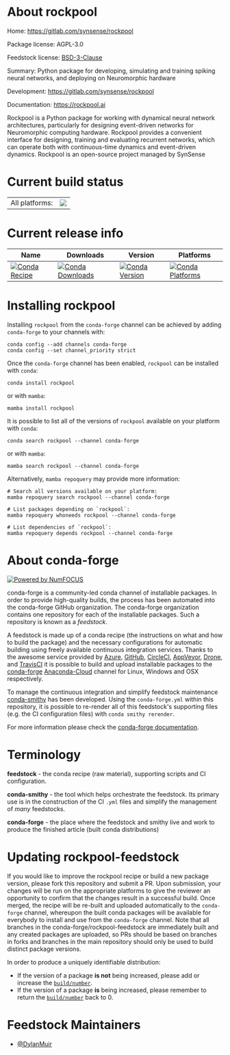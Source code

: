 About rockpool
==============

Home: https://gitlab.com/synsense/rockpool

Package license: AGPL-3.0

Feedstock license: [BSD-3-Clause](https://github.com/conda-forge/rockpool-feedstock/blob/main/LICENSE.txt)

Summary: Python package for developing, simulating and training spiking neural networks, and deploying on Neuromorphic hardware

Development: https://gitlab.com/synsense/rockpool

Documentation: https://rockpool.ai

Rockpool is a Python package for working with dynamical neural network architectures, particularly for designing event-driven networks for Neuromorphic computing hardware. Rockpool provides a convenient interface for designing, training and evaluating recurrent networks, which can operate both with continuous-time dynamics and event-driven dynamics.
Rockpool is an open-source project managed by SynSense


Current build status
====================


<table><tr><td>All platforms:</td>
    <td>
      <a href="https://dev.azure.com/conda-forge/feedstock-builds/_build/latest?definitionId=8610&branchName=main">
        <img src="https://dev.azure.com/conda-forge/feedstock-builds/_apis/build/status/rockpool-feedstock?branchName=main">
      </a>
    </td>
  </tr>
</table>

Current release info
====================

| Name | Downloads | Version | Platforms |
| --- | --- | --- | --- |
| [![Conda Recipe](https://img.shields.io/badge/recipe-rockpool-green.svg)](https://anaconda.org/conda-forge/rockpool) | [![Conda Downloads](https://img.shields.io/conda/dn/conda-forge/rockpool.svg)](https://anaconda.org/conda-forge/rockpool) | [![Conda Version](https://img.shields.io/conda/vn/conda-forge/rockpool.svg)](https://anaconda.org/conda-forge/rockpool) | [![Conda Platforms](https://img.shields.io/conda/pn/conda-forge/rockpool.svg)](https://anaconda.org/conda-forge/rockpool) |

Installing rockpool
===================

Installing `rockpool` from the `conda-forge` channel can be achieved by adding `conda-forge` to your channels with:

```
conda config --add channels conda-forge
conda config --set channel_priority strict
```

Once the `conda-forge` channel has been enabled, `rockpool` can be installed with `conda`:

```
conda install rockpool
```

or with `mamba`:

```
mamba install rockpool
```

It is possible to list all of the versions of `rockpool` available on your platform with `conda`:

```
conda search rockpool --channel conda-forge
```

or with `mamba`:

```
mamba search rockpool --channel conda-forge
```

Alternatively, `mamba repoquery` may provide more information:

```
# Search all versions available on your platform:
mamba repoquery search rockpool --channel conda-forge

# List packages depending on `rockpool`:
mamba repoquery whoneeds rockpool --channel conda-forge

# List dependencies of `rockpool`:
mamba repoquery depends rockpool --channel conda-forge
```


About conda-forge
=================

[![Powered by
NumFOCUS](https://img.shields.io/badge/powered%20by-NumFOCUS-orange.svg?style=flat&colorA=E1523D&colorB=007D8A)](https://numfocus.org)

conda-forge is a community-led conda channel of installable packages.
In order to provide high-quality builds, the process has been automated into the
conda-forge GitHub organization. The conda-forge organization contains one repository
for each of the installable packages. Such a repository is known as a *feedstock*.

A feedstock is made up of a conda recipe (the instructions on what and how to build
the package) and the necessary configurations for automatic building using freely
available continuous integration services. Thanks to the awesome service provided by
[Azure](https://azure.microsoft.com/en-us/services/devops/), [GitHub](https://github.com/),
[CircleCI](https://circleci.com/), [AppVeyor](https://www.appveyor.com/),
[Drone](https://cloud.drone.io/welcome), and [TravisCI](https://travis-ci.com/)
it is possible to build and upload installable packages to the
[conda-forge](https://anaconda.org/conda-forge) [Anaconda-Cloud](https://anaconda.org/)
channel for Linux, Windows and OSX respectively.

To manage the continuous integration and simplify feedstock maintenance
[conda-smithy](https://github.com/conda-forge/conda-smithy) has been developed.
Using the ``conda-forge.yml`` within this repository, it is possible to re-render all of
this feedstock's supporting files (e.g. the CI configuration files) with ``conda smithy rerender``.

For more information please check the [conda-forge documentation](https://conda-forge.org/docs/).

Terminology
===========

**feedstock** - the conda recipe (raw material), supporting scripts and CI configuration.

**conda-smithy** - the tool which helps orchestrate the feedstock.
                   Its primary use is in the construction of the CI ``.yml`` files
                   and simplify the management of *many* feedstocks.

**conda-forge** - the place where the feedstock and smithy live and work to
                  produce the finished article (built conda distributions)


Updating rockpool-feedstock
===========================

If you would like to improve the rockpool recipe or build a new
package version, please fork this repository and submit a PR. Upon submission,
your changes will be run on the appropriate platforms to give the reviewer an
opportunity to confirm that the changes result in a successful build. Once
merged, the recipe will be re-built and uploaded automatically to the
`conda-forge` channel, whereupon the built conda packages will be available for
everybody to install and use from the `conda-forge` channel.
Note that all branches in the conda-forge/rockpool-feedstock are
immediately built and any created packages are uploaded, so PRs should be based
on branches in forks and branches in the main repository should only be used to
build distinct package versions.

In order to produce a uniquely identifiable distribution:
 * If the version of a package **is not** being increased, please add or increase
   the [``build/number``](https://docs.conda.io/projects/conda-build/en/latest/resources/define-metadata.html#build-number-and-string).
 * If the version of a package **is** being increased, please remember to return
   the [``build/number``](https://docs.conda.io/projects/conda-build/en/latest/resources/define-metadata.html#build-number-and-string)
   back to 0.

Feedstock Maintainers
=====================

* [@DylanMuir](https://github.com/DylanMuir/)

